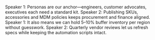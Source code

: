 Speaker 1: Personas are our anchor—engineers, customer advocates, executives each need a standard kit.
Speaker 2: Publishing SKUs, accessories and MDM policies keeps procurement and finance aligned.
Speaker 1: It also means we can hold 5–10% buffer inventory per region without guesswork.
Speaker 2: Quarterly vendor reviews let us refresh specs while keeping the automation scripts intact.
